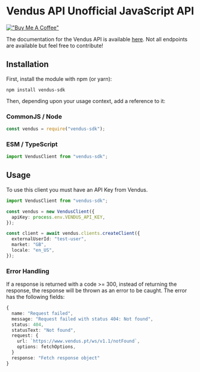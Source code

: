# Vendus API Unofficial JavaScript API

[!["Buy Me A Coffee"](https://www.buymeacoffee.com/assets/img/custom_images/orange_img.png)](https://www.buymeacoffee.com/pyrexfm)

The documentation for the Vendus API is available [here](https://www.vendus.pt/ws/). Not all endpoints are available but feel free to contribute!

## Installation

First, install the module with npm (or yarn):

```shell
npm install vendus-sdk
```

Then, depending upon your usage context, add a reference to it:

### CommonJS / Node

```typescript
const vendus = require("vendus-sdk");
```

### ESM / TypeScript

```typescript
import VendusClient from "vendus-sdk";
```

## Usage

To use this client you must have an API Key from Vendus.

```typescript
import VendusClient from "vendus-sdk";

const vendus = new VendusClient({
  apiKey: process.env.VENDUS_API_KEY,
});

const client = await vendus.clients.createClient({
  externalUserId: "test-user",
  market: "GB",
  locale: "en_US",
});
```

### Error Handling

If a response is returned with a code >= 300, instead of returning the response,
the response will be thrown as an error to be caught. The error has the following fields:

```typescript
{
  name: "Request failed",
  message: "Request failed with status 404: Not found",
  status: 404,
  statusText: "Not found",
  request: {
    url: `https://www.vendus.pt/ws/v1.1/notFound`,
    options: fetchOptions,
  }
  response: "Fetch response object"
}
```
